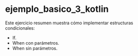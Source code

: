 # ejemplo_basico_3_kotlin

Este ejercicio resumen muestra cómo implementar estructuras condicionales:
- If.
- When con parámetros.
- When sin parámetros.
